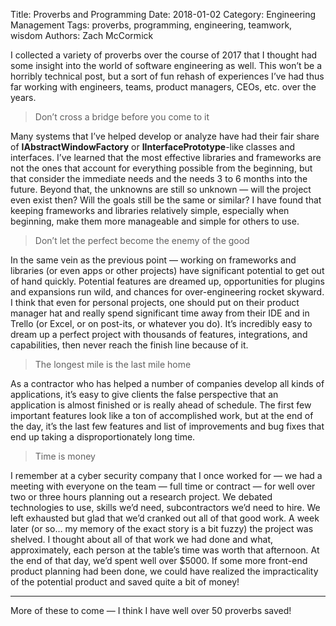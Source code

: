 Title: Proverbs and Programming
Date: 2018-01-02
Category: Engineering Management
Tags: proverbs, programming, engineering, teamwork, wisdom
Authors: Zach McCormick

I collected a variety of proverbs over the course of 2017 that I thought had some insight into the world of
software engineering as well. This won’t be a horribly technical post, but a sort of fun rehash of experiences
I’ve had thus far working with engineers, teams, product managers, CEOs, etc. over the years.

> Don’t cross a bridge before you come to it

Many systems that I’ve helped develop or analyze have had their fair share of **IAbstractWindowFactory** or
**IInterfacePrototype**-like classes and interfaces. I’ve learned that the most effective libraries and frameworks
are not the ones that account for everything possible from the beginning, but that consider the immediate needs
and the needs 3 to 6 months into the future. Beyond that, the unknowns are still so unknown — will the project
even exist then? Will the goals still be the same or similar? I have found that keeping frameworks and libraries
relatively simple, especially when beginning, make them more manageable and simple for others to use.

> Don’t let the perfect become the enemy of the good

In the same vein as the previous point — working on frameworks and libraries (or even apps or other projects)
have significant potential to get out of hand quickly. Potential features are dreamed up, opportunities for plugins
and expansions run wild, and chances for over-engineering rocket skyward. I think that even for personal projects,
one should put on their product manager hat and really spend significant time away from their IDE and in Trello
(or Excel, or on post-its, or whatever you do). It’s incredibly easy to dream up a perfect project with thousands
of features, integrations, and capabilities, then never reach the finish line because of it.

> The longest mile is the last mile home

As a contractor who has helped a number of companies develop all kinds of applications, it’s easy to give clients
the false perspective that an application is almost finished or is really ahead of schedule. The first few important
features look like a ton of accomplished work, but at the end of the day, it’s the last few features and list
of improvements and bug fixes that end up taking a disproportionately long time.

> Time is money

I remember at a cyber security company that I once worked for — we had a meeting with everyone on the team — full
time or contract — for well over two or three hours planning out a research project. We debated technologies to
use, skills we’d need, subcontractors we’d need to hire. We left exhausted but glad that we’d cranked out all
of that good work. A week later (or so… my memory of the exact story is a bit fuzzy) the project was shelved. I
thought about all of that work we had done and what, approximately, each person at the table’s time was worth
that afternoon. At the end of that day, we’d spent well over $5000. If some more front-end product planning had
been done, we could have realized the impracticality of the potential product and saved quite a bit of money!

*****

More of these to come — I think I have well over 50 proverbs saved!
